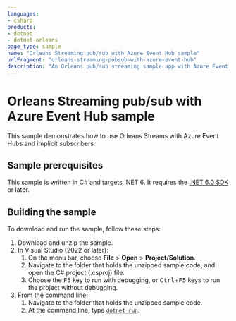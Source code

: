 ```yaml
---
languages:
- csharp
products:
- dotnet
- dotnet-orleans
page_type: sample
name: "Orleans Streaming pub/sub with Azure Event Hub sample"
urlFragment: "orleans-streaming-pubsub-with-azure-event-hub"
description: "An Orleans pub/sub streaming sample app with Azure Event Hub."
---
```


# Orleans Streaming pub/sub with Azure Event Hub sample

This sample demonstrates how to use Orleans Streams with Azure Event Hubs and implicit subscribers.

## Sample prerequisites

This sample is written in C# and targets .NET 6. It requires the [.NET 6.0 SDK](https://dotnet.microsoft.com/download/dotnet/6.0) or later.

## Building the sample

To download and run the sample, follow these steps:

1. Download and unzip the sample.
2. In Visual Studio (2022 or later):
    1. On the menu bar, choose **File** > **Open** > **Project/Solution**.
    2. Navigate to the folder that holds the unzipped sample code, and open the C# project (.csproj) file.
    3. Choose the <kbd>F5</kbd> key to run with debugging, or <kbd>Ctrl</kbd>+<kbd>F5</kbd> keys to run the project without debugging.
3. From the command line:
   1. Navigate to the folder that holds the unzipped sample code.
   2. At the command line, type [`dotnet run`](https://docs.microsoft.com/dotnet/core/tools/dotnet-run).

